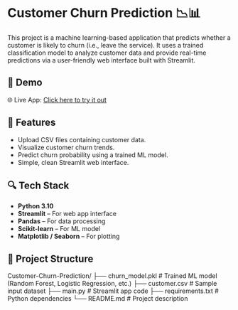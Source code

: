 # Customer Churn Prediction 📉📊

This project is a machine learning-based application that predicts whether a customer is likely to churn (i.e., leave the service). It uses a trained classification model to analyze customer data and provide real-time predictions via a user-friendly web interface built with Streamlit.

## 🚀 Demo

🌐 Live App: [Click here to try it out](https://customer-churn-prediction-001.streamlit.app/) 

## 🧠 Features

- Upload CSV files containing customer data.
- Visualize customer churn trends.
- Predict churn probability using a trained ML model.
- Simple, clean Streamlit web interface.

## 🔍 Tech Stack

- **Python 3.10**
- **Streamlit** – For web app interface
- **Pandas** – For data processing
- **Scikit-learn** – For ML model
- **Matplotlib / Seaborn** – For plotting

## 📁 Project Structure

Customer-Churn-Prediction/
├── churn_model.pkl # Trained ML model (Random Forest, Logistic Regression, etc.)
├── customer.csv # Sample input dataset
├── main.py # Streamlit app code
├── requirements.txt # Python dependencies
└── README.md # Project description
